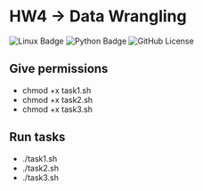 # HW4  ->  Data Wrangling

![Linux Badge](https://img.shields.io/badge/Linux-FCC624?style=for-the-badge&logo=linux&logoColor=black)
![Python Badge](https://img.shields.io/badge/Python-3776AB?style=for-the-badge&logo=python&logoColor=white)
![GitHub License](https://img.shields.io/github/license/SAT510/SAT-Repo)


## Give permissions
- chmod +x task1.sh
- chmod +x task2.sh
- chmod +x task3.sh

## Run tasks
- ./task1.sh
- ./task2.sh
- ./task3.sh
